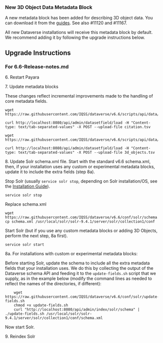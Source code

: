 ### New 3D Object Data Metadata Block

A new metadata block has been added for describing 3D object data. You can download it from the [guides](https://dataverse-guide--11167.org.readthedocs.build/en/11167/user/appendix.html). See also #11120 and #11167.

All new Dataverse installations will receive this metadata block by default. We recommend adding it by following the upgrade instructions below.

## Upgrade Instructions

### For 6.6-Release-notes.md

6\. Restart Payara

7\. Update metadata blocks

These changes reflect incremental improvements made to the handling of core metadata fields.

```shell
wget https://raw.githubusercontent.com/IQSS/dataverse/v6.6/scripts/api/data/metadatablocks/citation.tsv

curl http://localhost:8080/api/admin/datasetfield/load -H "Content-type: text/tab-separated-values" -X POST --upload-file citation.tsv
```
```shell
wget https://raw.githubusercontent.com/IQSS/dataverse/v6.6/scripts/api/data/metadatablocks/3d_objects.tsv

curl http://localhost:8080/api/admin/datasetfield/load -H "Content-type: text/tab-separated-values" -X POST --upload-file 3d_objects.tsv
```

8\. Update Solr schema.xml file. Start with the standard v6.6 schema.xml, then, if your installation uses any custom or experimental metadata blocks, update it to include the extra fields (step 8a).

Stop Solr (usually `service solr stop`, depending on Solr installation/OS, see the [Installation Guide](https://guides.dataverse.org/en/6.6/installation/prerequisites.html#solr-init-script)).

```shell
service solr stop
```

Replace schema.xml

```shell
wget https://raw.githubusercontent.com/IQSS/dataverse/v6.6/conf/solr/schema.xml
cp schema.xml /usr/local/solr/solr-9.4.1/server/solr/collection1/conf
```

Start Solr (but if you use any custom metadata blocks or adding 3D Objects, perform the next step, 8a first).

```shell
service solr start
```
8a\. For installations with custom or experimental metadata blocks:

Before starting Solr, update the schema to include all the extra metadata fields that your installation uses. We do this by collecting the output of the Dataverse schema API and feeding it to the `update-fields.sh` script that we supply, as in the example below (modify the command lines as needed to reflect the names of the directories, if different):

```shell
	wget https://raw.githubusercontent.com/IQSS/dataverse/v6.6/conf/solr/update-fields.sh
	chmod +x update-fields.sh
	curl "http://localhost:8080/api/admin/index/solr/schema" | ./update-fields.sh /usr/local/solr/solr-9.4.1/server/solr/collection1/conf/schema.xml
```

Now start Solr.

9\. Reindex Solr
